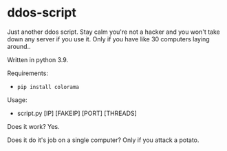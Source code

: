 # ddos-script
Just another ddos script. Stay calm you're not a hacker and you won't take down any server if you use it. Only if you have like 30 computers laying around..

Written in python 3.9.

Requirements:
 - ``pip install colorama``
 
Usage:
 - script.py [IP] [FAKEIP] [PORT] [THREADS]
 
Does it work? Yes.

Does it do it's job on a single computer? Only if you attack a potato.


